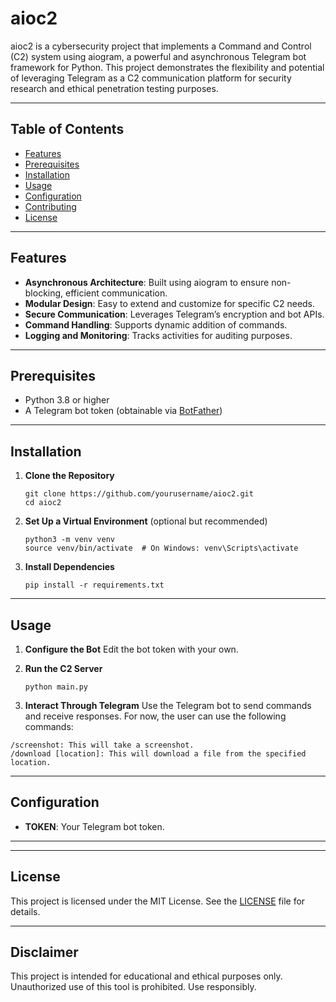 
# aioc2

aioc2 is a cybersecurity project that implements a Command and Control (C2) system using aiogram, a powerful and asynchronous Telegram bot framework for Python. This project demonstrates the flexibility and potential of leveraging Telegram as a C2 communication platform for security research and ethical penetration testing purposes.

---

## Table of Contents

- [Features](#features)
- [Prerequisites](#prerequisites)
- [Installation](#installation)
- [Usage](#usage)
- [Configuration](#configuration)
- [Contributing](#contributing)
- [License](#license)

---

## Features

- **Asynchronous Architecture**: Built using aiogram to ensure non-blocking, efficient communication.
- **Modular Design**: Easy to extend and customize for specific C2 needs.
- **Secure Communication**: Leverages Telegram’s encryption and bot APIs.
- **Command Handling**: Supports dynamic addition of commands.
- **Logging and Monitoring**: Tracks activities for auditing purposes.

---

## Prerequisites

- Python 3.8 or higher
- A Telegram bot token (obtainable via [BotFather](https://core.telegram.org/bots#botfather))

---

## Installation

1. **Clone the Repository**
   ```
   git clone https://github.com/yourusername/aioc2.git
   cd aioc2
   ```

2. **Set Up a Virtual Environment** (optional but recommended)
   ```
   python3 -m venv venv
   source venv/bin/activate  # On Windows: venv\Scripts\activate
   ```

3. **Install Dependencies**
   ```
   pip install -r requirements.txt
   ```

---

## Usage

1. **Configure the Bot**
   Edit the bot token with your own.

2. **Run the C2 Server**
   ```
   python main.py
   ```

3. **Interact Through Telegram**
   Use the Telegram bot to send commands and receive responses.
For now, the user can use the following commands:
```
/screenshot: This will take a screenshot.
/download [location]: This will download a file from the specified location.
```
---

## Configuration


- **TOKEN**: Your Telegram bot token. 


---

---

## License

This project is licensed under the MIT License. See the [LICENSE](LICENSE) file for details.

---

## Disclaimer

This project is intended for educational and ethical purposes only. Unauthorized use of this tool is prohibited. Use responsibly.



